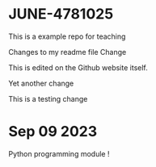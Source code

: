 # JUNE-4781025
This is a example repo for teaching

Changes to my readme file
Change

This is edited on the Github website itself.

Yet another change

This is a testing change


# Sep 09 2023

Python programming module !